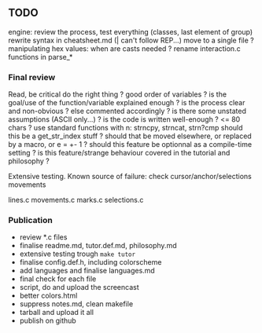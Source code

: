 ## TODO

engine:
    review the process, test everything (classes, last element of group)
    rewrite syntax in cheatsheet.md (| can't follow REP...)
move to a single file ?
manipulating hex values: when are casts needed ?
rename interaction.c functions in parse_*


### Final review

Read, be critical
    do the right thing ?
    good order of variables ?
    is the goal/use of the function/variable explained enough ?
    is the process clear and non-obvious ? else commented accordingly ?
    is there some unstated assumptions (ASCII only...) ?
    is the code is written well-enough ? <= 80 chars ?
    use standard functions with n: strncpy, strncat, strn?cmp
    should this be a get_str_index stuff ?
    should that be moved elsewhere, or replaced by a macro, or e = +- 1 ?
    should this feature be optionnal as a compile-time setting ?
    is this feature/strange behaviour covered in the tutorial and philosophy ?

Extensive testing. Known source of failure:
    check cursor/anchor/selections movements

lines.c
movements.c
marks.c
selections.c


### Publication

* review *.c files
* finalise readme.md, tutor.def.md, philosophy.md
* extensive testing trough `make tutor`
* finalise config.def.h, including colorscheme
* add languages and finalise languages.md
* final check for each file
* script, do and upload the screencast
* better colors.html
* suppress notes.md, clean makefile
* tarball and upload it all
* publish on github
